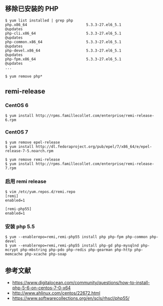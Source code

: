 ## 移除已安装的 PHP
```
$ yum list installed | grep php 	
php.x86_64                           5.3.3-27.el6_5.1                  @updates
php-cli.x86_64                       5.3.3-27.el6_5.1                  @updates
php-common.x86_64                    5.3.3-27.el6_5.1                  @updates
php-devel.x86_64                     5.3.3-27.el6_5.1                  @updates
php-fpm.x86_64                       5.3.3-27.el6_5.1                  @updates
...

$ yum remove php*
```

## remi-release
### CentOS 6
```
$ yum install http://rpms.famillecollet.com/enterprise/remi-release-6.rpm
```
### CentOS 7
```
$ yum remove epel-release
$ yum install http://dl.fedoraproject.org/pub/epel/7/x86_64/e/epel-release-7-5.noarch.rpm

$ yum remove remi-release
$ yum install http://rpms.famillecollet.com/enterprise/remi-release-7.rpm
```
### 启用 remi release
```
$ vim /etc/yum.repos.d/remi.repo
[remi]
enabled=1

[remi-php55]
enabled=1
```

### 安装 php 5.5
```
$ yum --enablerepo=remi,remi-php55 install php php-fpm php-common php-devel
$ yum --enablerepo=remi,remi-php55 install php-gd php-mysqlnd php-mcrypt php-mbstring php-pdo php-redis php-gearman php-http php-memcache php-xcache php-soap
```


## 参考文献
* https://www.digitalocean.com/community/questions/how-to-install-php-5-6-on-centos-7-0-x64
* http://www.ahlinux.com/centos/22672.html
* https://www.softwarecollections.org/en/scls/rhscl/php55/
